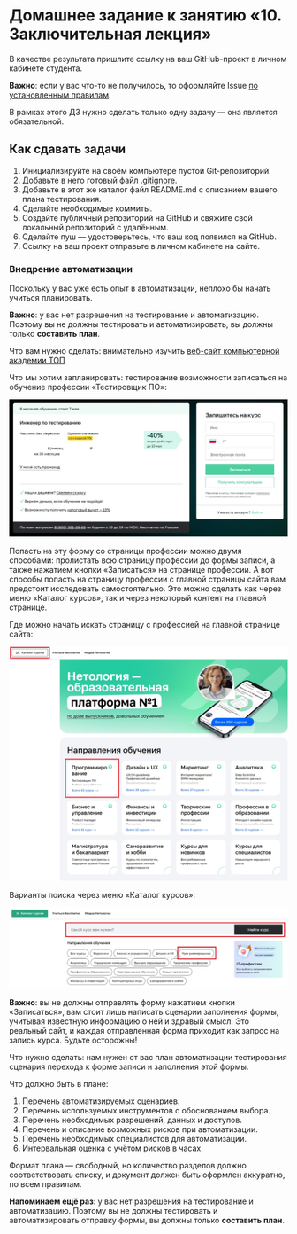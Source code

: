 # Домашнее задание к занятию «10. Заключительная лекция»

В качестве результата пришлите ссылку на ваш GitHub-проект в личном кабинете студента.

**Важно**: если у вас что-то не получилось, то оформляйте Issue [по установленным правилам](../report-requirements.md).

В рамках этого ДЗ нужно сделать только одну задачу — она является обязательной.

## Как сдавать задачи

1. Инициализируйте на своём компьютере пустой Git-репозиторий.
1. Добавьте в него готовый файл [.gitignore](../.gitignore).
1. Добавьте в этот же каталог файл README.md с описанием вашего плана тестирования.
1. Сделайте необходимые коммиты.
1. Создайте публичный репозиторий на GitHub и свяжите свой локальный репозиторий с удалённым.
1. Сделайте пуш — удостоверьтесь, что ваш код появился на GitHub.
1. Ссылку на ваш проект отправьте в личном кабинете на сайте.

### Внедрение автоматизации

Поскольку у вас уже есть опыт в автоматизации, неплохо бы начать учиться планировать.

**Важно**: у вас нет разрешения на тестирование и автоматизацию. Поэтому вы не должны тестировать и автоматизировать, вы должны только **составить план**.

Что вам нужно сделать: внимательно изучить [веб-сайт компьютерной академии ТОП](https://ekat.top-academy.ru/)

Что мы хотим запланировать: тестирование возможности записаться на обучение профессии «Тестировщик ПО»:

![](pictures/form.jpg)

Попасть на эту форму со страницы профессии можно двумя способами: пролистать всю страницу профессии до формы записи, а также нажатием кнопки «Записаться» на странице профессии.
А вот способы попасть на страницу профессии с главной страницы сайта вам предстоит исследовать самостоятельно. Это можно сделать как через меню «Каталог курсов», так и через некоторый контент на главной странице.

Где можно начать искать страницу с профессией на главной странице сайта:

![](pictures/menu_1.jpg)

Варианты поиска через меню «Каталог курсов»:

![](pictures/menu_2.jpg)

**Важно**: вы не должны отправлять форму нажатием кнопки «Записаться», вам стоит лишь написать сценарии заполнения формы, учитывая известную информацию о ней и здравый смысл. Это реальный сайт, и каждая отправленная форма приходит как запрос на запись курса. Будьте осторожны!

Что нужно сделать: нам нужен от вас план автоматизации тестирования сценария перехода к форме записи и заполнения этой формы.

Что должно быть в плане:
1. Перечень автоматизируемых сценариев.
1. Перечень используемых инструментов с обоснованием выбора.
1. Перечень необходимых разрешений, данных и доступов.
1. Перечень и описание возможных рисков при автоматизации.
1. Перечень необходимых специалистов для автоматизации.
1. Интервальная оценка с учётом рисков в часах.

Формат плана — свободный, но количество разделов должно соответствовать списку, и документ должен быть оформлен аккуратно, по всем правилам.

**Напоминаем ещё раз**: у вас нет разрешения на тестирование и автоматизацию. Поэтому вы не должны тестировать и автоматизировать отправку формы, вы должны только **составить план**.
